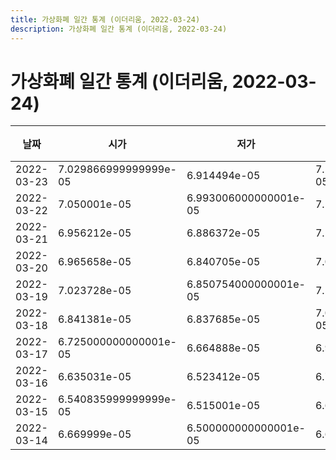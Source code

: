 ```yaml
---
title: 가상화폐 일간 통계 (이더리움, 2022-03-24)
description: 가상화폐 일간 통계 (이더리움, 2022-03-24)
---
```



가상화폐 일간 통계 (이더리움, 2022-03-24)
===

|날짜|시가|저가|고가|종가|비고|
|--|--|--|--|--|--|
|2022-03-23|7.029866999999999e-05|6.914494e-05|7.170909000000001e-05|7.045319e-05|    |
|2022-03-22|7.050001e-05|6.993006000000001e-05|7.195699e-05|7.029866999999999e-05|    |
|2022-03-21|6.956212e-05|6.886372e-05|7.198216e-05|7.092813e-05|    |
|2022-03-20|6.965658e-05|6.840705e-05|7.013471e-05|6.899611e-05|    |
|2022-03-19|7.023728e-05|6.850754000000001e-05|7.131314e-05|6.9613e-05|    |
|2022-03-18|6.841381e-05|6.837685e-05|7.099999999999999e-05|7.015248000000001e-05|    |
|2022-03-17|6.725000000000001e-05|6.664888e-05|6.967239e-05|6.87e-05|    |
|2022-03-16|6.635031e-05|6.523412e-05|6.744155e-05|6.702801e-05|    |
|2022-03-15|6.540835999999999e-05|6.515001e-05|6.699997e-05|6.671586e-05|    |
|2022-03-14|6.669999e-05|6.500000000000001e-05|6.699974e-05|6.509041999999999e-05|    |
